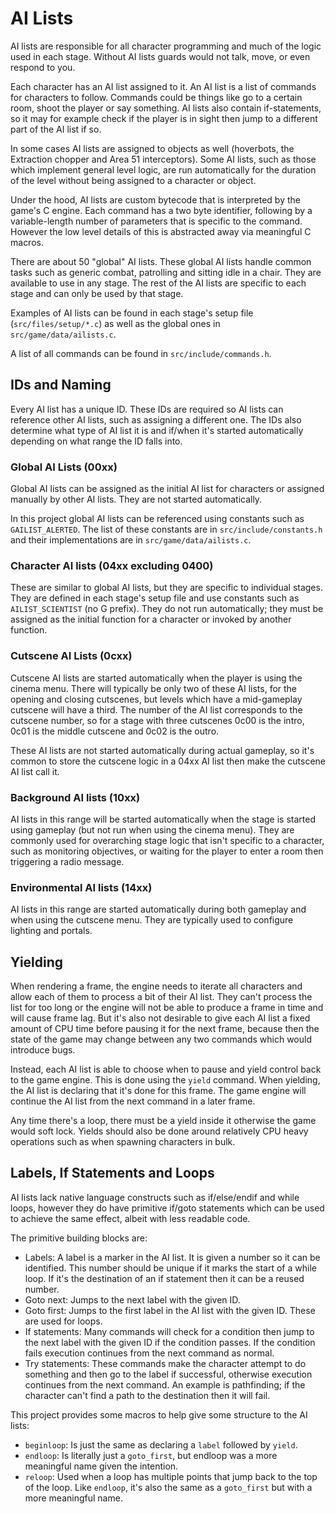 # AI Lists

AI lists are responsible for all character programming and much of the logic used in each stage. Without AI lists guards would not talk, move, or even respond to you.

Each character has an AI list assigned to it. An AI list is a list of commands for characters to follow. Commands could be things like go to a certain room, shoot the player or say something. AI lists also contain if-statements, so it may for example check if the player is in sight then jump to a different part of the AI list if so.

In some cases AI lists are assigned to objects as well (hoverbots, the Extraction chopper and Area 51 interceptors). Some AI lists, such as those which implement general level logic, are run automatically for the duration of the level without being assigned to a character or object.

Under the hood, AI lists are custom bytecode that is interpreted by the game's C engine. Each command has a two byte identifier, following by a variable-length number of parameters that is specific to the command. However the low level details of this is abstracted away via meaningful C macros.

There are about 50 "global" AI lists. These global AI lists handle common tasks such as generic combat, patrolling and sitting idle in a chair. They are available to use in any stage. The rest of the AI lists are specific to each stage and can only be used by that stage.

Examples of AI lists can be found in each stage's setup file (`src/files/setup/*.c`) as well as the global ones in `src/game/data/ailists.c`.

A list of all commands can be found in `src/include/commands.h`.

## IDs and Naming

Every AI list has a unique ID. These IDs are required so AI lists can reference other AI lists, such as assigning a different one. The IDs also determine what type of AI list it is and if/when it's started automatically depending on what range the ID falls into.

### Global AI Lists (00xx)

Global AI lists can be assigned as the initial AI list for characters or assigned manually by other AI lists. They are not started automatically.

In this project global AI lists can be referenced using constants such as `GAILIST_ALERTED`. The list of these constants are in `src/include/constants.h` and their implementations are in `src/game/data/ailists.c`.

### Character AI lists (04xx excluding 0400)

These are similar to global AI lists, but they are specific to individual stages. They are defined in each stage's setup file and use constants such as `AILIST_SCIENTIST` (no G prefix). They do not run automatically; they must be assigned as the initial function for a character or invoked by another function.

### Cutscene AI Lists (0cxx)

Cutscene AI lists are started automatically when the player is using the cinema menu. There will typically be only two of these AI lists, for the opening and closing cutscenes, but levels which have a mid-gameplay cutscene will have a third. The number of the AI list corresponds to the cutscene number, so for a stage with three cutscenes 0c00 is the intro, 0c01 is the middle cutscene and 0c02 is the outro.

These AI lists are not started automatically during actual gameplay, so it's common to store the cutscene logic in a 04xx AI list then make the cutscene AI list call it.

### Background AI lists (10xx)

AI lists in this range will be started automatically when the stage is started using gameplay (but not run when using the cinema menu). They are commonly used for overarching stage logic that isn't specific to a character, such as monitoring objectives, or waiting for the player to enter a room then triggering a radio message.

### Environmental AI lists (14xx)

AI lists in this range are started automatically during both gameplay and when using the cutscene menu. They are typically used to configure lighting and portals.

## Yielding

When rendering a frame, the engine needs to iterate all characters and allow each of them to process a bit of their AI list. They can't process the list for too long or the engine will not be able to produce a frame in time and will cause frame lag. But it's also not desirable to give each AI list a fixed amount of CPU time before pausing it for the next frame, because then the state of the game may change between any two commands which would introduce bugs.

Instead, each AI list is able to choose when to pause and yield control back to the game engine. This is done using the `yield` command. When yielding, the AI list is declaring that it's done for this frame. The game engine will continue the AI list from the next command in a later frame.

Any time there's a loop, there must be a yield inside it otherwise the game would soft lock. Yields should also be done around relatively CPU heavy operations such as when spawning characters in bulk.

## Labels, If Statements and Loops

AI lists lack native language constructs such as if/else/endif and while loops, however they do have primitive if/goto statements which can be used to achieve the same effect, albeit with less readable code.

The primitive building blocks are:

* Labels: A label is a marker in the AI list. It is given a number so it can be identified. This number should be unique if it marks the start of a while loop. If it's the destination of an if statement then it can be a reused number.
* Goto next: Jumps to the next label with the given ID.
* Goto first: Jumps to the first label in the AI list with the given ID. These are used for loops.
* If statements: Many commands will check for a condition then jump to the next label with the given ID if the condition passes. If the condition fails execution continues from the next command as normal.
* Try statements: These commands make the character attempt to do something and then go to the label if successful, otherwise execution continues from the next command. An example is pathfinding; if the character can't find a path to the destination then it will fail.

This project provides some macros to help give some structure to the AI lists:

* `beginloop`: Is just the same as declaring a `label` followed by `yield`.
* `endloop`: Is literally just a `goto_first`, but endloop was a more meaningful name given the intention.
* `reloop`: Used when a loop has multiple points that jump back to the top of the loop. Like `endloop`, it's also the same as a `goto_first` but with a more meaningful name.
